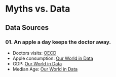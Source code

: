 # Myths vs. Data

## Data Sources
### 01. An apple a day keeps the doctor away.
- Doctors visits: [OECD](https://data-explorer.oecd.org/vis?lc=en&pg=0&tm=Doctors%27%20consultations&snb=51&vw=ov&df[ds]=dsDisseminateFinalDMZ&df[id]=DSD_HEALTH_PROC%40DF_CONSULT&df[ag]=OECD.ELS.HD)
- Apple consumption: [Our World in Data](https://ourworldindata.org/grapher/fruit-consumption-by-fruit-type)
- GDP: [Our World in Data](https://ourworldindata.org/grapher/gdp-per-capita-worldbank)
- Median Age: [Our World in Data](https://ourworldindata.org/grapher/median-age)
